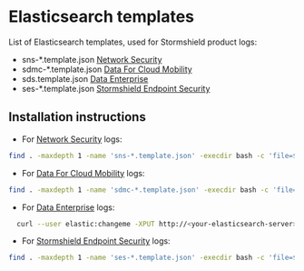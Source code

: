 # Elasticsearch templates

List of Elasticsearch templates, used for Stormshield product logs:

* sns-*.template.json [Network Security](https://www.stormshield.com/products-services/products/network-security/)
* sdmc-*.template.json [Data For Cloud Mobility](https://www.stormshield.com/products/cloud-and-mobility/)
* sds.template.json [Data Enterprise](https://www.stormshield.com/products/enterprise)
* ses-*.template.json [Stormshield Endpoint Security](https://www.stormshield.com/products/stormshield-endpoint-security/)

## Installation instructions

* For [Network Security](https://www.stormshield.com/products-services/products/network-security/) logs:

```bash
find . -maxdepth 1 -name 'sns-*.template.json' -execdir bash -c 'file=${0#./}; curl --user elastic:changeme -XPUT http://<your-elasticsearch-server>:9200/_template/${file%.template.json} -H "Content-Type: application/json" -d @${file}' {} \;
```

* For [Data For Cloud Mobility](https://www.stormshield.com/products/cloud-and-mobility/) logs:

```bash
find . -maxdepth 1 -name 'sdmc-*.template.json' -execdir bash -c 'file=${0#./}; curl --user elastic:changeme -XPUT http://<your-elasticsearch-server>:9200/_template/${file%.template.json} -H "Content-Type: application/json" -d @${file}' {} \;
```

* For [Data Enterprise](https://www.stormshield.com/products/enterprise) logs:

```bash
  curl --user elastic:changeme -XPUT http://<your-elasticsearch-server>:9200/_template/sds -H 'Content-Type: application/json' -d @sds.template.json
```

* For [Stormshield Endpoint Security](https://www.stormshield.com/products/stormshield-endpoint-security/) logs:

```bash
find . -maxdepth 1 -name 'ses-*.template.json' -execdir bash -c 'file=${0#./}; curl --user elastic:changeme -XPUT http://<your-elasticsearch-server>:9200/_template/${file%.template.json} -H "Content-Type: application/json" -d @${file}' {} \;
```
